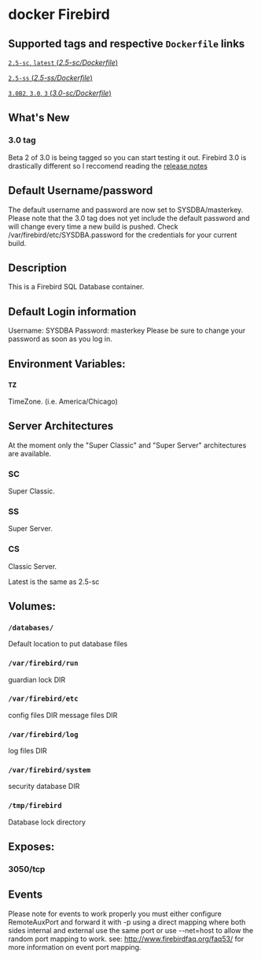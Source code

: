 # docker Firebird

## Supported tags and respective `Dockerfile` links

[`2.5-sc`, `latest` (*2.5-sc/Dockerfile*)](https://github.com/jacobalberty/firebird-docker/blob/master/2.5-sc/Dockerfile)

[`2.5-ss` (*2.5-ss/Dockerfile*)](https://github.com/jacobalberty/firebird-docker/blob/master/2.5-ss/Dockerfile)

[`3.0B2`, `3.0`, `3` (*3.0-sc/Dockerfile*)](https://github.com/jacobalberty/firebird-docker/blob/master/3.0/Dockerfile)

## What's New
### 3.0 tag
Beta 2 of 3.0 is being tagged so you can start testing it out.
Firebird 3.0 is drastically different so I reccomend reading the [release notes](http://web.firebirdsql.org/download/prerelease/rlsnotes/Firebird-3.0.0_Beta2-ReleaseNotes.pdf)
## Default Username/password
The default username and password are now set to SYSDBA/masterkey.
Please note that the 3.0 tag does not yet include the default password and will change every time a new build is pushed.
Check /var/firebird/etc/SYSDBA.password for the credentials for your current build.

## Description
This is a Firebird SQL Database container.

## Default Login information
Username: SYSDBA
Password: masterkey
Please be sure to change your password as soon as you log in.

## Environment Variables:
### `TZ`
TimeZone. (i.e. America/Chicago)

## Server Architectures
At the moment only the "Super Classic" and "Super Server" architectures are available.

### SC
Super Classic.
### SS
Super Server.
### CS
Classic Server.

Latest is the same as 2.5-sc

## Volumes:

### `/databases/`
Default location to put database files

### `/var/firebird/run`
guardian lock DIR

### `/var/firebird/etc`
config files DIR
message files DIR

### `/var/firebird/log`
log files DIR

### `/var/firebird/system`
security database DIR

### `/tmp/firebird`
Database lock directory

## Exposes: 
### 3050/tcp

## Events
Please note for events to work properly you must either configure RemoteAuxPort and forward it with -p using a direct mapping where both sides internal and external use the same port or use --net=host to allow the random port mapping to work.
see: http://www.firebirdfaq.org/faq53/ for more information on event port mapping.

